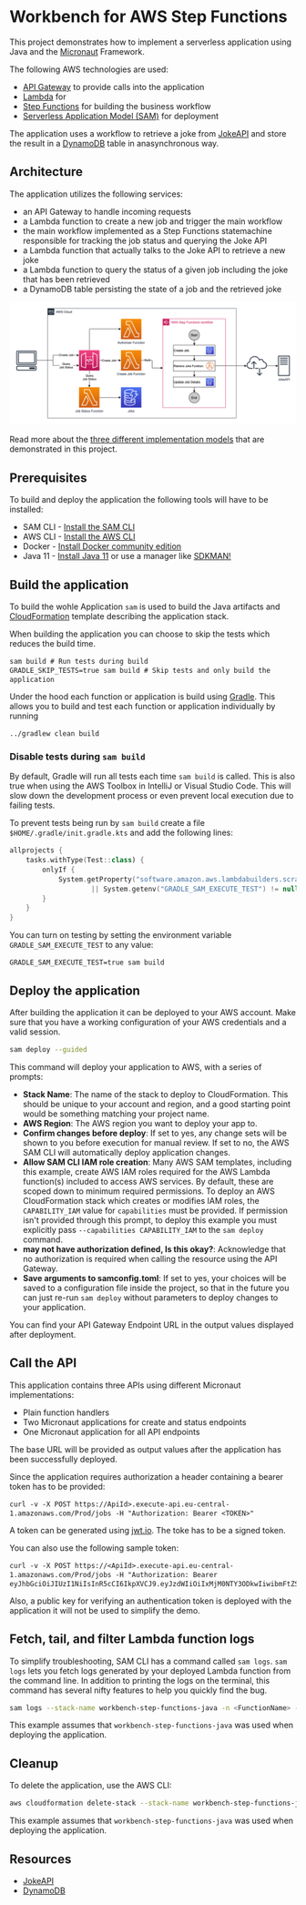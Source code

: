 # Workbench for AWS Step Functions

This project demonstrates how to implement a serverless application using Java and the [Micronaut](https://micronaut.io)
Framework.

The following AWS technologies are used:
* [API Gateway](https://aws.amazon.com/api-gateway/) to provide calls into the application
* [Lambda](https://aws.amazon.com/lambda/) for 
* [Step Functions](https://aws.amazon.com/step-functions/) for building the business workflow
* [Serverless Application Model (SAM)](https://aws.amazon.com/serverless/sam/) for deployment 

The application uses a workflow to retrieve a joke from [JokeAPI](https://jokeapi.dev/) and store the result in a
[DynamoDB](https://aws.amazon.com/dynamodb/) table in anasynchronous way.

## Architecture

The application utilizes the following services:
* an API Gateway to handle incoming requests
* a Lambda function to create a new job and trigger the main workflow
* the main workflow implemented as a Step Functions statemachine responsible for tracking the job status and querying
the Joke API
* a Lambda function that actually talks to the Joke API to retrieve a new joke
* a Lambda function to query the status of a given job including the joke that has been retrieved
* a DynamoDB table persisting the state of a job and the retrieved joke

![Architecture](resources/workbench-step-functions.png)

Read more about the [three different implementation models](docs/implementations.md) that are demonstrated in this project.

## Prerequisites

To build and deploy the application the following tools will have to be installed:

* SAM CLI - [Install the SAM CLI](https://docs.aws.amazon.com/serverless-application-model/latest/developerguide/serverless-sam-cli-install.html)
* AWS CLI - [Install the AWS CLI](https://docs.aws.amazon.com/cli/latest/userguide/cli-chap-install.html)
* Docker - [Install Docker community edition](https://hub.docker.com/search/?type=edition&offering=community)
* Java 11 - [Install Java 11](https://openjdk.java.net/install/) or use a manager like [SDKMAN!](https://sdkman.io/install) 

## Build the application

To build the wohle Application `sam` is used to build the Java artifacts and [CloudFormation](https://aws.amazon.com/cloudformation/)
template describing the application stack.

When building the application you can choose to skip the tests which reduces the build time.
```shell
sam build # Run tests during build
GRADLE_SKIP_TESTS=true sam build # Skip tests and only build the application      
```

Under the hood each function or application is build using [Gradle](https://gradle.org/). This allows you to build and
test each function or application individually by running

```shell
../gradlew clean build
```

### Disable tests during `sam build`

By default, Gradle will run all tests each time `sam build` is called. This is also true when using the AWS Toolbox in
IntelliJ or Visual Studio Code. This will slow down the development process or even prevent local execution due to
failing tests.

To prevent tests being run by `sam build` create a file `$HOME/.gradle/init.gradle.kts` and add the following lines:

```kotlin
allprojects {
    tasks.withType(Test::class) {
        onlyIf {
            System.getProperty("software.amazon.aws.lambdabuilders.scratch-dir") == null
                    || System.getenv("GRADLE_SAM_EXECUTE_TEST") != null
        }
    }
}
```

You can turn on testing by setting the environment variable `GRADLE_SAM_EXECUTE_TEST` to any value:

```shell
GRADLE_SAM_EXECUTE_TEST=true sam build
```

## Deploy the application

After building the application it can be deployed to your AWS account. Make sure that you have a working configuration
of your AWS credentials and a valid session.

```bash
sam deploy --guided
```

This command will deploy your application to AWS, with a series of prompts:

* **Stack Name**: The name of the stack to deploy to CloudFormation. This should be unique to your account and region, and a good starting point would be something matching your project name.
* **AWS Region**: The AWS region you want to deploy your app to.
* **Confirm changes before deploy**: If set to yes, any change sets will be shown to you before execution for manual review. If set to no, the AWS SAM CLI will automatically deploy application changes.
* **Allow SAM CLI IAM role creation**: Many AWS SAM templates, including this example, create AWS IAM roles required for the AWS Lambda function(s) included to access AWS services. By default, these are scoped down to minimum required permissions. To deploy an AWS CloudFormation stack which creates or modifies IAM roles, the `CAPABILITY_IAM` value for `capabilities` must be provided. If permission isn't provided through this prompt, to deploy this example you must explicitly pass `--capabilities CAPABILITY_IAM` to the `sam deploy` command.
* **<Resource> may not have authorization defined, Is this okay?**: Acknowledge that no authorization is required when calling the resource using the API Gateway.
* **Save arguments to samconfig.toml**: If set to yes, your choices will be saved to a configuration file inside the project, so that in the future you can just re-run `sam deploy` without parameters to deploy changes to your application.

You can find your API Gateway Endpoint URL in the output values displayed after deployment.

## Call the API

This application contains three APIs using different Micronaut implementations:
* Plain function handlers
* Two Micronaut applications for create and status endpoints
* One Micronaut application for all API endpoints

The base URL will be provided as output values after the application has been successfully deployed.

Since the application requires authorization a header containing a bearer token has to be provided:

```shell
curl -v -X POST https://ApiId>.execute-api.eu-central-1.amazonaws.com/Prod/jobs -H "Authorization: Bearer <TOKEN>"
```

A token can be generated using [jwt.io](https://jwt.io). The toke has to be a signed token.

You can also use the following sample token:
```shell
curl -v -X POST https://<ApiId>.execute-api.eu-central-1.amazonaws.com/Prod/jobs -H "Authorization: Bearer eyJhbGciOiJIUzI1NiIsInR5cCI6IkpXVCJ9.eyJzdWIiOiIxMjM0NTY3ODkwIiwibmFtZSI6IkpvaG4gRG9lIiwiaWF0IjoxNTE2MjM5MDIyfQ.SflKxwRJSMeKKF2QT4fwpMeJf36POk6yJV_adQssw5c"
```

Also, a public key for verifying an authentication token is deployed with the application it will not be used
to simplify the demo.

## Fetch, tail, and filter Lambda function logs

To simplify troubleshooting, SAM CLI has a command called `sam logs`. `sam logs` lets you fetch logs generated by your deployed Lambda function from the command line. In addition to printing the logs on the terminal, this command has several nifty features to help you quickly find the bug.

```bash
sam logs --stack-name workbench-step-functions-java -n <FunctionName> --tail
```

This example assumes that `workbench-step-functions-java` was used when deploying the application.

## Cleanup

To delete the application, use the AWS CLI:

```bash
aws cloudformation delete-stack --stack-name workbench-step-functions-java
```

This example assumes that `workbench-step-functions-java` was used when deploying the application.

## Resources

* [JokeAPI](https://jokeapi.dev/)
* [DynamoDB](https://aws.amazon.com/dynamodb/)
